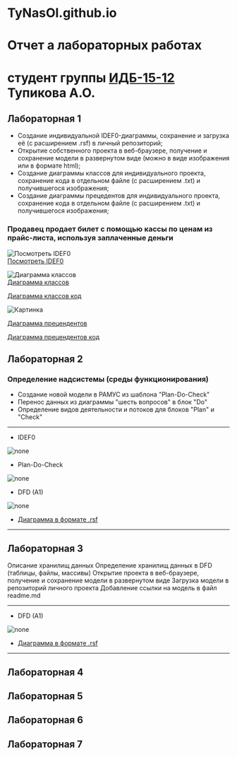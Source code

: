 # TyNasOl.github.io
# Отчет а лабораторных работах
# студент группы [ИДБ-15-12](https://github.com/stankin/design-2018/wiki/list-idb-15-12) Тупикова А.О.

## Лабораторная 1


* Создание индивидуальной IDEF0-диаграммы, сохранение и загрузка её (c расширением .rsf) в личный репозиторий;
* Открытие собственного проекта в веб-браузере, получение и сохранение модели в развернутом виде (можно в виде изображения или в формате html);
* Создание диаграммы классов для индивидуального проекта, сохранение кода в отдельном файле (с расширением .txt) и получившегося изображения;
* Создание диаграммы прецедентов для индивидуального проекта, сохранение кода в отдельном файле (с расширением .txt) и получившегося изображения;


### Продавец продает билет с помощью кассы по ценам из прайс-листа, используя заплаченные деньги  
![Посмотреть IDEF0](https://github.com/TyNasOl/TyNasOl.github.io/blob/master/01_A0.jpg)  
[Посмотреть IDEF0](http://127.0.0.1:50009/idef0/index.html?id=3)  

![Диаграмма классов](https://github.com/TyNasOl/TyNasOl.github.io/blob/master/2%20%D0%B4%D0%B8%D0%B3%D1%80%D0%B0%D0%BC%D0%B0.png)  
[Диаграмма классов](http://www.plantuml.com/plantuml/png/JSzFIiGm5CVnzUGKZwuKz0xZU05thaCIR6ZQo4kBYq6m8xXowSfDhn3_52hYU8LVRkJ3MUWk_FZm3M-TUitzq0QL6jzTQzOjcQ1JegrQRRHfhZWEdJsF8J9TrhvtQdN676yEooO84HZPElu_tQf3fS9Kxh37Ep9UCPU7YdIY2waJdf7BM4PazOU4x0WlMF3v-pp24sPybKUyOJaXJDWJlaLdV9JnLDGYZLsvFvOlQsyT6SycEBLsdPMpVW00)  

[Диаграмма классов код](https://github.com/TyNasOl/TyNasOl.github.io/blob/master/%D0%B4%D0%B8%D0%B0%D0%B3%D1%80%D0%B0%D0%BC%D0%B0%D0%BA%D0%BB%D0%B0%D1%81%D1%81%D0%BE%D0%B2.txt)  

![Картинка](https://github.com/TyNasOl/TyNasOl.github.io/blob/master/3%20%D0%BF%D1%80%D0%B5%D1%86%D0%B5%D0%BD.png)

[Диаграмма прецендентов](http://www.plantuml.com/plantuml/png/fP7FIiD04CRFtQSOSj93mGSGQUeva9ld9LdRfMbMPZTui8Aje0VnuDMB-0RnJwLQcsUOVICdIIF5guI5uPlVzyqC6LWdqHNJJDY9piyaoYd8n1c42z4RocGoGbFawR79M3ePQwT4BqGqvwqop1XXq62gS5UwtCahh4gaLVzEpDIf0sS0zMZi8DMe4gTDBjfzumEG5W9we1MjQUaNjF5tz0b-pcL5ws3BHLlkcLPDQqdVL8A_hqtqvHV-YkaDVnMzKGN-sjysQMNG3MhzJmtuJYMzSl_cDxxjFbB9wVFQrPqV_lLzy5nwwTQjqHZwVTWBzmM_kem4NtKuuoeM4Gkp8rvV35IUyX_x0G00)  

[Диаграмма прецендентов код](https://github.com/TyNasOl/TyNasOl.github.io/blob/master/%D0%B4%D0%B8%D0%B0%D0%B3%D1%80%20%D0%BF%D1%80%D0%B5%D1%86.txt)  

## Лабораторная 2

### Определение надсистемы (среды функционирования)
* Создание новой модели в РАМУС из шаблона "Plan-Do-Check"
* Перенос данных из диаграммы "шесть вопросов" в блок "Do"
* Определение видов деятельности и потоков для блоков "Plan" и "Check"


***
* IDEF0

![none](https://github.com/TyNasOl/TyNasOl.github.io/blob/master/1.png)

* Plan-Do-Check

![none](https://github.com/TyNasOl/TyNasOl.github.io/blob/master/2.png)

* DFD (A1)

![none](https://github.com/TyNasOl/TyNasOl.github.io/blob/master/3.png)

* [Диаграмма в формате .rsf](https://github.com/TyNasOl/TyNasOl.github.io/blob/master/pdc-tilda.rsf)
***


## Лабораторная 3

Описание хранилищ данных
Определение хранилищ данных в DFD (таблицы, файлы, массивы)
Открытие проекта в веб-браузере, получение и сохранение модели в развернутом виде
Загрузка модели в репозиторий личного проекта
Добавление ссылки на модель в файл readme.md

***
* DFD (A1)

![none](https://github.com/TyNasOl/TyNasOl.github.io/blob/master/3.png)

* [Диаграмма в формате .rsf](https://github.com/TyNasOl/TyNasOl.github.io/blob/master/pdc-tilda.rsf)
***

## Лабораторная 4

## Лабораторная 5

## Лабораторная 6

## Лабораторная 7
